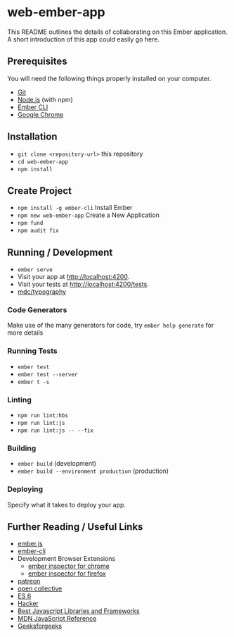 # web-ember-app

This README outlines the details of collaborating on this Ember application.
A short introduction of this app could easily go here.

## Prerequisites

You will need the following things properly installed on your computer.

* [Git](https://git-scm.com/)
* [Node.js](https://nodejs.org/) (with npm)
* [Ember CLI](https://ember-cli.com/)
* [Google Chrome](https://google.com/chrome/)

## Installation

* `git clone <repository-url>` this repository
* `cd web-ember-app`
* `npm install`

## Create Project

* `npm install -g ember-cli` Install Ember
* `npm new web-ember-app` Create a New Application
* `npm fund`
* `npm audit fix`

## Running / Development

* `ember serve`
* Visit your app at [http://localhost:4200](http://localhost:4200).
* Visit your tests at [http://localhost:4200/tests](http://localhost:4200/tests).
* [mdc/typography](http://localhost:4200/mdc/typography)

### Code Generators

Make use of the many generators for code, try `ember help generate` for more details

### Running Tests

* `ember test`
* `ember test --server`
* `ember t -s`

### Linting

* `npm run lint:hbs`
* `npm run lint:js`
* `npm run lint:js -- --fix`

### Building

* `ember build` (development)
* `ember build --environment production` (production)

### Deploying

Specify what it takes to deploy your app.

## Further Reading / Useful Links

* [ember.js](https://emberjs.com/)
* [ember-cli](https://ember-cli.com/)
* Development Browser Extensions
  * [ember inspector for chrome](https://chrome.google.com/webstore/detail/ember-inspector/bmdblncegkenkacieihfhpjfppoconhi)
  * [ember inspector for firefox](https://addons.mozilla.org/en-US/firefox/addon/ember-inspector/)
* [patreon](https://www.patreon.com/)
* [open collective](https://opencollective.com/)
* [ES 6](https://es6.io)
* [Hacker](https://hackernoon.com/@peterchang_82818)
* [Best Javascript Libraries and Frameworks](https://getflywheel.com/layout/best-javascript-libraries-frameworks-2020/#frameworks)
* [MDN JavaScript Reference](https://developer.mozilla.org/en-US/docs/Web/JavaScript/Reference)
* [Geeksforgeeks](https://www.geeksforgeeks.org/)
